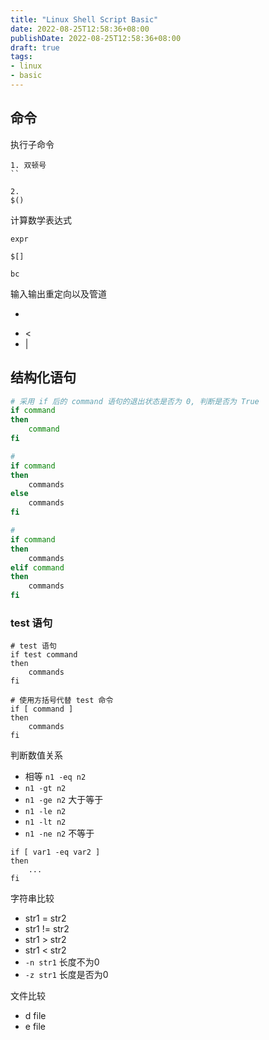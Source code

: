 ```yaml
---
title: "Linux Shell Script Basic"
date: 2022-08-25T12:58:36+08:00
publishDate: 2022-08-25T12:58:36+08:00
draft: true
tags:
- linux
- basic
---
```


## 命令

执行子命令
```
1. 双顿号
`` 

2. 
$() 

```

计算数学表达式
```
expr

$[]

bc
```

输入输出重定向以及管道

- > 
- <
- |

## 结构化语句
``` sh
# 采用 if 后的 command 语句的退出状态是否为 0, 判断是否为 True
if command
then
	command
fi

#
if command
then 
	commands
else
	commands
fi

#
if command
then
	commands
elif command
then
	commands
fi

```

### test 语句
```
# test 语句
if test command
then 
	commands
fi

# 使用方括号代替 test 命令
if [ command ] 
then 
	commands 
fi
```

判断数值关系

- 相等 `n1 -eq n2`
- `n1 -gt n2`
- `n1 -ge n2` 大于等于
- `n1 -le n2`
- `n1 -lt n2`
- `n1 -ne n2` 不等于

```
if [ var1 -eq var2 ]
then 
	...
fi
```

字符串比较

- str1 = str2
- str1 != str2
- str1 > str2
- str1 < str2
- `-n str1` 长度不为0
- `-z str1` 长度是否为0

文件比较

- d file
- e file


